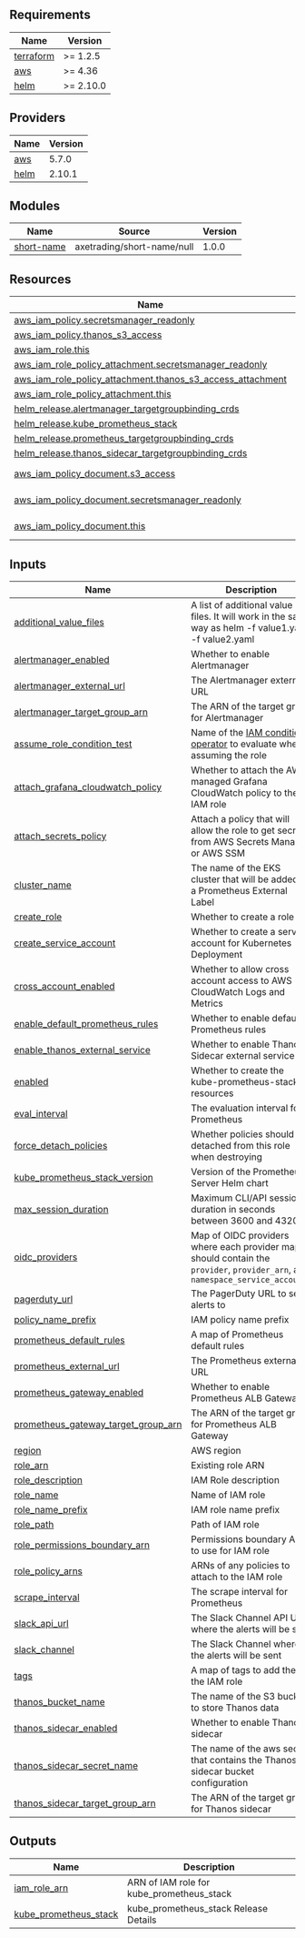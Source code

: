<!-- BEGIN_TF_DOCS -->
## Requirements

| Name | Version |
|------|---------|
| <a name="requirement_terraform"></a> [terraform](#requirement\_terraform) | >= 1.2.5 |
| <a name="requirement_aws"></a> [aws](#requirement\_aws) | >= 4.36 |
| <a name="requirement_helm"></a> [helm](#requirement\_helm) | >= 2.10.0 |

## Providers

| Name | Version |
|------|---------|
| <a name="provider_aws"></a> [aws](#provider\_aws) | 5.7.0 |
| <a name="provider_helm"></a> [helm](#provider\_helm) | 2.10.1 |

## Modules

| Name | Source | Version |
|------|--------|---------|
| <a name="module_short-name"></a> [short-name](#module\_short-name) | axetrading/short-name/null | 1.0.0 |

## Resources

| Name | Type |
|------|------|
| [aws_iam_policy.secretsmanager_readonly](https://registry.terraform.io/providers/hashicorp/aws/latest/docs/resources/iam_policy) | resource |
| [aws_iam_policy.thanos_s3_access](https://registry.terraform.io/providers/hashicorp/aws/latest/docs/resources/iam_policy) | resource |
| [aws_iam_role.this](https://registry.terraform.io/providers/hashicorp/aws/latest/docs/resources/iam_role) | resource |
| [aws_iam_role_policy_attachment.secretsmanager_readonly](https://registry.terraform.io/providers/hashicorp/aws/latest/docs/resources/iam_role_policy_attachment) | resource |
| [aws_iam_role_policy_attachment.thanos_s3_access_attachment](https://registry.terraform.io/providers/hashicorp/aws/latest/docs/resources/iam_role_policy_attachment) | resource |
| [aws_iam_role_policy_attachment.this](https://registry.terraform.io/providers/hashicorp/aws/latest/docs/resources/iam_role_policy_attachment) | resource |
| [helm_release.alertmanager_targetgroupbinding_crds](https://registry.terraform.io/providers/hashicorp/helm/latest/docs/resources/release) | resource |
| [helm_release.kube_prometheus_stack](https://registry.terraform.io/providers/hashicorp/helm/latest/docs/resources/release) | resource |
| [helm_release.prometheus_targetgroupbinding_crds](https://registry.terraform.io/providers/hashicorp/helm/latest/docs/resources/release) | resource |
| [helm_release.thanos_sidecar_targetgroupbinding_crds](https://registry.terraform.io/providers/hashicorp/helm/latest/docs/resources/release) | resource |
| [aws_iam_policy_document.s3_access](https://registry.terraform.io/providers/hashicorp/aws/latest/docs/data-sources/iam_policy_document) | data source |
| [aws_iam_policy_document.secretsmanager_readonly](https://registry.terraform.io/providers/hashicorp/aws/latest/docs/data-sources/iam_policy_document) | data source |
| [aws_iam_policy_document.this](https://registry.terraform.io/providers/hashicorp/aws/latest/docs/data-sources/iam_policy_document) | data source |

## Inputs

| Name | Description | Type | Default | Required |
|------|-------------|------|---------|:--------:|
| <a name="input_additional_value_files"></a> [additional\_value\_files](#input\_additional\_value\_files) | A list of additional value files. It will work in the same way as helm -f value1.yaml -f value2.yaml | `list(any)` | `[]` | no |
| <a name="input_alertmanager_enabled"></a> [alertmanager\_enabled](#input\_alertmanager\_enabled) | Whether to enable Alertmanager | `bool` | `false` | no |
| <a name="input_alertmanager_external_url"></a> [alertmanager\_external\_url](#input\_alertmanager\_external\_url) | The Alertmanager external URL | `string` | `null` | no |
| <a name="input_alertmanager_target_group_arn"></a> [alertmanager\_target\_group\_arn](#input\_alertmanager\_target\_group\_arn) | The ARN of the target group for Alertmanager | `string` | `null` | no |
| <a name="input_assume_role_condition_test"></a> [assume\_role\_condition\_test](#input\_assume\_role\_condition\_test) | Name of the [IAM condition operator](https://docs.aws.amazon.com/IAM/latest/UserGuide/reference_policies_elements_condition_operators.html) to evaluate when assuming the role | `string` | `"StringEquals"` | no |
| <a name="input_attach_grafana_cloudwatch_policy"></a> [attach\_grafana\_cloudwatch\_policy](#input\_attach\_grafana\_cloudwatch\_policy) | Whether to attach the AWS managed Grafana CloudWatch policy to the IAM role | `bool` | `false` | no |
| <a name="input_attach_secrets_policy"></a> [attach\_secrets\_policy](#input\_attach\_secrets\_policy) | Attach a policy that will allow the role to get secrets from AWS Secrets Manager or AWS SSM | `bool` | `true` | no |
| <a name="input_cluster_name"></a> [cluster\_name](#input\_cluster\_name) | The name of the EKS cluster that will be added as a Prometheus External Label | `string` | n/a | yes |
| <a name="input_create_role"></a> [create\_role](#input\_create\_role) | Whether to create a role | `bool` | `true` | no |
| <a name="input_create_service_account"></a> [create\_service\_account](#input\_create\_service\_account) | Whether to create a service account for Kubernetes Deployment | `bool` | `true` | no |
| <a name="input_cross_account_enabled"></a> [cross\_account\_enabled](#input\_cross\_account\_enabled) | Whether to allow cross account access to AWS CloudWatch Logs and Metrics | `bool` | `true` | no |
| <a name="input_enable_default_prometheus_rules"></a> [enable\_default\_prometheus\_rules](#input\_enable\_default\_prometheus\_rules) | Whether to enable default Prometheus rules | `bool` | `true` | no |
| <a name="input_enable_thanos_external_service"></a> [enable\_thanos\_external\_service](#input\_enable\_thanos\_external\_service) | Whether to enable Thanos Sidecar external service | `bool` | `false` | no |
| <a name="input_enabled"></a> [enabled](#input\_enabled) | Whether to create the kube-prometheus-stack resources | `bool` | `false` | no |
| <a name="input_eval_interval"></a> [eval\_interval](#input\_eval\_interval) | The evaluation interval for Prometheus | `string` | `"1m"` | no |
| <a name="input_force_detach_policies"></a> [force\_detach\_policies](#input\_force\_detach\_policies) | Whether policies should be detached from this role when destroying | `bool` | `true` | no |
| <a name="input_kube_prometheus_stack_version"></a> [kube\_prometheus\_stack\_version](#input\_kube\_prometheus\_stack\_version) | Version of the Prometheus Server Helm chart | `string` | `"47.6.1"` | no |
| <a name="input_max_session_duration"></a> [max\_session\_duration](#input\_max\_session\_duration) | Maximum CLI/API session duration in seconds between 3600 and 43200 | `number` | `null` | no |
| <a name="input_oidc_providers"></a> [oidc\_providers](#input\_oidc\_providers) | Map of OIDC providers where each provider map should contain the `provider`, `provider_arn`, and `namespace_service_accounts` | `any` | `{}` | no |
| <a name="input_pagerduty_url"></a> [pagerduty\_url](#input\_pagerduty\_url) | The PagerDuty URL to send alerts to | `string` | `null` | no |
| <a name="input_policy_name_prefix"></a> [policy\_name\_prefix](#input\_policy\_name\_prefix) | IAM policy name prefix | `string` | `"eks-policy"` | no |
| <a name="input_prometheus_default_rules"></a> [prometheus\_default\_rules](#input\_prometheus\_default\_rules) | A map of Prometheus default rules | `map(any)` | `null` | no |
| <a name="input_prometheus_external_url"></a> [prometheus\_external\_url](#input\_prometheus\_external\_url) | The Prometheus external URL | `string` | `null` | no |
| <a name="input_prometheus_gateway_enabled"></a> [prometheus\_gateway\_enabled](#input\_prometheus\_gateway\_enabled) | Whether to enable Prometheus ALB Gateway | `bool` | `false` | no |
| <a name="input_prometheus_gateway_target_group_arn"></a> [prometheus\_gateway\_target\_group\_arn](#input\_prometheus\_gateway\_target\_group\_arn) | The ARN of the target group for Prometheus ALB Gateway | `string` | `null` | no |
| <a name="input_region"></a> [region](#input\_region) | AWS region | `string` | `"eu-west-2"` | no |
| <a name="input_role_arn"></a> [role\_arn](#input\_role\_arn) | Existing role ARN | `string` | `null` | no |
| <a name="input_role_description"></a> [role\_description](#input\_role\_description) | IAM Role description | `string` | `null` | no |
| <a name="input_role_name"></a> [role\_name](#input\_role\_name) | Name of IAM role | `string` | `null` | no |
| <a name="input_role_name_prefix"></a> [role\_name\_prefix](#input\_role\_name\_prefix) | IAM role name prefix | `string` | `null` | no |
| <a name="input_role_path"></a> [role\_path](#input\_role\_path) | Path of IAM role | `string` | `"/"` | no |
| <a name="input_role_permissions_boundary_arn"></a> [role\_permissions\_boundary\_arn](#input\_role\_permissions\_boundary\_arn) | Permissions boundary ARN to use for IAM role | `string` | `null` | no |
| <a name="input_role_policy_arns"></a> [role\_policy\_arns](#input\_role\_policy\_arns) | ARNs of any policies to attach to the IAM role | `set(string)` | `[]` | no |
| <a name="input_scrape_interval"></a> [scrape\_interval](#input\_scrape\_interval) | The scrape interval for Prometheus | `string` | `"15s"` | no |
| <a name="input_slack_api_url"></a> [slack\_api\_url](#input\_slack\_api\_url) | The Slack Channel API URL where the alerts will be sent | `string` | `null` | no |
| <a name="input_slack_channel"></a> [slack\_channel](#input\_slack\_channel) | The Slack Channel where the alerts will be sent | `string` | `"monitoring"` | no |
| <a name="input_tags"></a> [tags](#input\_tags) | A map of tags to add the the IAM role | `map(any)` | `{}` | no |
| <a name="input_thanos_bucket_name"></a> [thanos\_bucket\_name](#input\_thanos\_bucket\_name) | The name of the S3 bucket to store Thanos data | `string` | `null` | no |
| <a name="input_thanos_sidecar_enabled"></a> [thanos\_sidecar\_enabled](#input\_thanos\_sidecar\_enabled) | Whether to enable Thanos sidecar | `bool` | `false` | no |
| <a name="input_thanos_sidecar_secret_name"></a> [thanos\_sidecar\_secret\_name](#input\_thanos\_sidecar\_secret\_name) | The name of the aws secret that contains the Thanos sidecar bucket configuration | `string` | `null` | no |
| <a name="input_thanos_sidecar_target_group_arn"></a> [thanos\_sidecar\_target\_group\_arn](#input\_thanos\_sidecar\_target\_group\_arn) | The ARN of the target group for Thanos sidecar | `string` | `null` | no |

## Outputs

| Name | Description |
|------|-------------|
| <a name="output_iam_role_arn"></a> [iam\_role\_arn](#output\_iam\_role\_arn) | ARN of IAM role for kube\_prometheus\_stack |
| <a name="output_kube_prometheus_stack"></a> [kube\_prometheus\_stack](#output\_kube\_prometheus\_stack) | kube\_prometheus\_stack Release Details |
<!-- END_TF_DOCS -->
